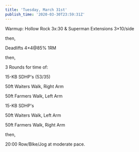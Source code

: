 ```yaml
---
title: 'Tuesday, March 31st'
publish_time: '2020-03-30T23:59:31Z'
---
```


Warmup: Hollow Rock 3x:30 & Superman Extensions 3×10/side

then,

Deadlifts 4×4\@85% 1RM

then,

3 Rounds for time of:

15-KB SDHP's (53/35)

50ft Waiters Walk, Right Arm

50ft Farmers Walk, Left Arm

15-KB SDHP's

50ft Waiters Walk, Left Arm

50ft Farmers Walk, Right Arm

then,

20:00 Row/BIke/Jog at moderate pace.
